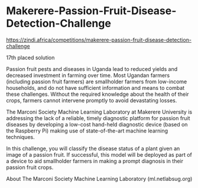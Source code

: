 # Makerere-Passion-Fruit-Disease-Detection-Challenge
https://zindi.africa/competitions/makerere-passion-fruit-disease-detection-challenge

17th placed solution 

Passion fruit pests and diseases in Uganda lead to reduced yields and decreased investment in farming over time. Most Ugandan farmers (including passion fruit farmers) are smallholder farmers from low-income households, and do not have sufficient information and means to combat these challenges. Without the required knowledge about the health of their crops, farmers cannot intervene promptly to avoid devastating losses.

The Marconi Society Machine Learning Laboratory at Makerere University is addressing the lack of a reliable, timely diagnostic platform for passion fruit diseases by developing a low-cost hand-held diagnostic device (based on the Raspberry Pi) making use of state-of-the-art machine learning techniques.

In this challenge, you will classify the disease status of a plant given an image of a passion fruit. If successful, this model will be deployed as part of a device to aid smallholder farmers in making a prompt diagnosis in their passion fruit crops.

About The Marconi Society Machine Learning Laboratory (ml.netlabsug.org)
